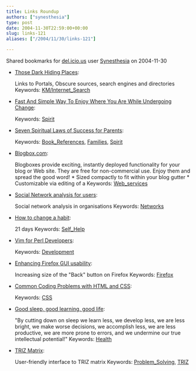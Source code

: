 ```yaml
---
title: Links Roundup
authors: ["synesthesia"]
type: post
date: 2004-11-30T22:59:00+00:00
slug: links-121 
aliases: ["/2004/11/30/links-121"]

---
```

Shared bookmarks for [del.icio.us][1] user  [Synesthesia][2] on 2004-11-30

  * [Those Dark Hiding Places][3]:
  
    Links to Portals, Obscure sources, search engines and directories Keywords: [KM/Internet_Search][4]
  * [Fast And Simple Way To Enjoy Where You Are While Undergoing Change][5]:
   
    Keywords: [Spirit][6]
  * [Seven Spiritual Laws of Success for Parents][7]:
   
    Keywords: [Book_References][8], [Families][9], [Spirit][6]
  * [Blogbox.com][10]:
  
    Blogboxes provide exciting, instantly deployed functionality for your blog or Web site. They are free for non-commercial use. Enjoy them and spread the good word! \* Sized compactly to fit within your blog gutter \* Customizable via editing of a Keywords: [Web_services][11]
  * [Social Network analysis for users][12]:
  
    Social network analysis in organisations Keywords: [Networks][13]
  * [How to change a habit][14]:
  
    21 days Keywords: [Self_Help][15]
  * [Vim for Perl Developers][16]:
   
    Keywords: [Development][17]
  * [Enhancing Firefox GUI usability][18]:
  
    Increasing size of the "Back" button on Firefox Keywords: [Firefox][19]
  * [Common Coding Problems with HTML and CSS][20]:
   
    Keywords: [CSS][21]
  * [Good sleep, good learning, good life][22]:
  
    "By cutting down on sleep we learn less, we develop less, we are less bright, we make worse decisions, we accomplish less, we are less productive, we are more prone to errors, and we undermine our true intellectual potential!" Keywords: [Health][23]
  * [TRIZ Matrix][24]:
  
    User-friendly interface to TRIZ matrix Keywords: [Problem_Solving][25], [TRIZ][26]

 [1]: https://del.icio.us/
 [2]: https://del.icio.us/synesthesia
 [3]: https://library.rider.edu/scholarly/rlackie/Invisible/Inv_Web_Main.html "https://library.rider.edu/scholarly/rlackie/Invisible/Inv_Web_Main.html"
 [4]: https://del.icio.us/synesthesia/KM/Internet_Search
 [5]: https://thinkblade.typepad.com/upgradeyourmind/2004/11/fast_and_simple.html "https://thinkblade.typepad.com/upgradeyourmind/2004/11/fast_and_simple.html"
 [6]: https://del.icio.us/synesthesia/Spirit
 [7]: https://thinksmart.typepad.com/good_morning_thinkers/2004/11/seven_spiritual.html "https://thinksmart.typepad.com/good_morning_thinkers/2004/11/seven_spiritual.html"
 [8]: https://del.icio.us/synesthesia/Book_References
 [9]: https://del.icio.us/synesthesia/Families
 [10]: https://www.blogbox.com/ "https://www.blogbox.com/"
 [11]: https://del.icio.us/synesthesia/Web_services
 [12]: https://www.fas.at/en/netzwerkanalyse/ "https://www.fas.at/en/netzwerkanalyse/"
 [13]: https://del.icio.us/synesthesia/Networks
 [14]: https://www.fiu.edu/~oea/fiuspring2003/online%20library/articles/daily%20activities%20to%20help%20change%20habits.htm "https://www.fiu.edu/~oea/fiuspring2003/online%20library/articles/daily%20activities%20to%20help%20change%20habits.htm"
 [15]: https://del.icio.us/synesthesia/Self_Help
 [16]: https://www.mamchenkov.net/blog/item/1185/vim-for-perl-dev.html "https://www.mamchenkov.net/blog/item/1185/vim-for-perl-dev.html"
 [17]: https://del.icio.us/synesthesia/Development
 [18]: https://www.philwilson.org/blog/2004/11/enhancing-firefox-gui-usability_29.html "https://www.philwilson.org/blog/2004/11/enhancing-firefox-gui-usability_29.html"
 [19]: https://del.icio.us/synesthesia/Firefox
 [20]: https://www.positioniseverything.net/articles/common.html "https://www.positioniseverything.net/articles/common.html"
 [21]: https://del.icio.us/synesthesia/CSS
 [22]: https://www.supermemo.com/articles/sleep.htm "https://www.supermemo.com/articles/sleep.htm"
 [23]: https://del.icio.us/synesthesia/Health
 [24]: https://www.triz40.com/ "https://www.triz40.com/"
 [25]: https://del.icio.us/synesthesia/Problem_Solving
 [26]: https://del.icio.us/synesthesia/TRIZ